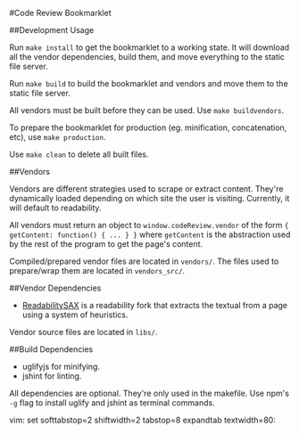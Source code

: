 #Code Review Bookmarklet

##Development Usage

Run `make install` to get the bookmarklet to a working state. It will download all
the vendor dependencies, build them, and move everything to the static file
server.

Run `make build` to build the bookmarklet and vendors and move them to the
static file server.

All vendors must be built before they can be used. Use `make buildvendors`.

To prepare the bookmarklet for production (eg. minification, concatenation,
etc), use `make production`.

Use `make clean` to delete all built files. 

##Vendors

Vendors are different strategies used to scrape or extract content. They're
dynamically loaded depending on which site the user is visiting. Currently, it
will default to readability.

All vendors must return an object to `window.codeReview.vendor` of the form 
`{ getContent: function() { ... } }` where `getContent` is the abstraction used 
by the rest of the program to get the page's content.

Compiled/prepared vendor files are located in `vendors/`. The files used to
prepare/wrap them are located in `vendors_src/`.

##Vendor Dependencies

* [ReadabilitySAX](https://github.com/fb55/readabilitySAX) is a readability
  fork that extracts the textual from a page using a system of heuristics.

Vendor source files are located in `libs/`.

##Build Dependencies

* uglifyjs for minifying.
* jshint for linting.

All dependencies are optional. They're only used in the makefile. Use npm's
`-g` flag to install uglify and jshint as terminal commands. 

vim: set softtabstop=2 shiftwidth=2 tabstop=8 expandtab textwidth=80:
